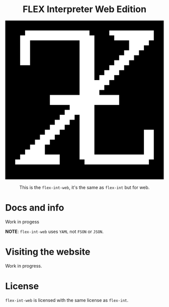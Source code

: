 <div align="center">

# FLEX Interpreter Web Edition

![logo](./flex-logo.png)

This is the `flex-int-web`, it's the same as `flex-int` but for web.

</div>

# Docs and info
Work in progess

**NOTE**: `flex-int-web` uses `YAML` not `FSON` or `JSON`.

# Visiting the website
Work in progress.

# License
`flex-int-web` is licensed with the same license as `flex-int`.
